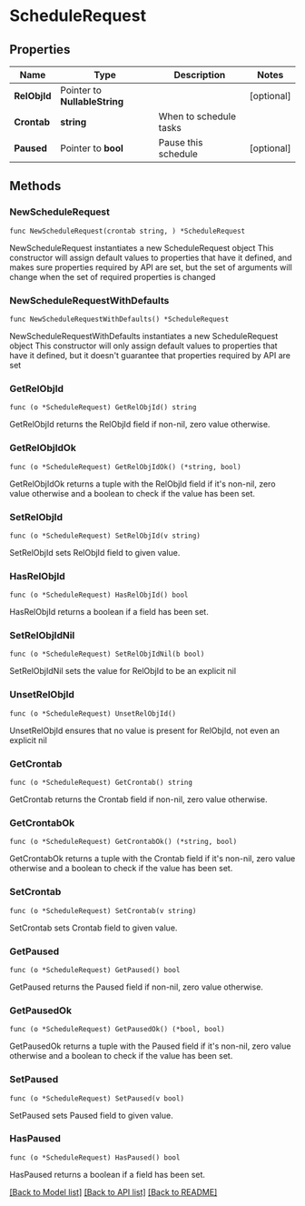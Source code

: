 # ScheduleRequest

## Properties

Name | Type | Description | Notes
------------ | ------------- | ------------- | -------------
**RelObjId** | Pointer to **NullableString** |  | [optional] 
**Crontab** | **string** | When to schedule tasks | 
**Paused** | Pointer to **bool** | Pause this schedule | [optional] 

## Methods

### NewScheduleRequest

`func NewScheduleRequest(crontab string, ) *ScheduleRequest`

NewScheduleRequest instantiates a new ScheduleRequest object
This constructor will assign default values to properties that have it defined,
and makes sure properties required by API are set, but the set of arguments
will change when the set of required properties is changed

### NewScheduleRequestWithDefaults

`func NewScheduleRequestWithDefaults() *ScheduleRequest`

NewScheduleRequestWithDefaults instantiates a new ScheduleRequest object
This constructor will only assign default values to properties that have it defined,
but it doesn't guarantee that properties required by API are set

### GetRelObjId

`func (o *ScheduleRequest) GetRelObjId() string`

GetRelObjId returns the RelObjId field if non-nil, zero value otherwise.

### GetRelObjIdOk

`func (o *ScheduleRequest) GetRelObjIdOk() (*string, bool)`

GetRelObjIdOk returns a tuple with the RelObjId field if it's non-nil, zero value otherwise
and a boolean to check if the value has been set.

### SetRelObjId

`func (o *ScheduleRequest) SetRelObjId(v string)`

SetRelObjId sets RelObjId field to given value.

### HasRelObjId

`func (o *ScheduleRequest) HasRelObjId() bool`

HasRelObjId returns a boolean if a field has been set.

### SetRelObjIdNil

`func (o *ScheduleRequest) SetRelObjIdNil(b bool)`

 SetRelObjIdNil sets the value for RelObjId to be an explicit nil

### UnsetRelObjId
`func (o *ScheduleRequest) UnsetRelObjId()`

UnsetRelObjId ensures that no value is present for RelObjId, not even an explicit nil
### GetCrontab

`func (o *ScheduleRequest) GetCrontab() string`

GetCrontab returns the Crontab field if non-nil, zero value otherwise.

### GetCrontabOk

`func (o *ScheduleRequest) GetCrontabOk() (*string, bool)`

GetCrontabOk returns a tuple with the Crontab field if it's non-nil, zero value otherwise
and a boolean to check if the value has been set.

### SetCrontab

`func (o *ScheduleRequest) SetCrontab(v string)`

SetCrontab sets Crontab field to given value.


### GetPaused

`func (o *ScheduleRequest) GetPaused() bool`

GetPaused returns the Paused field if non-nil, zero value otherwise.

### GetPausedOk

`func (o *ScheduleRequest) GetPausedOk() (*bool, bool)`

GetPausedOk returns a tuple with the Paused field if it's non-nil, zero value otherwise
and a boolean to check if the value has been set.

### SetPaused

`func (o *ScheduleRequest) SetPaused(v bool)`

SetPaused sets Paused field to given value.

### HasPaused

`func (o *ScheduleRequest) HasPaused() bool`

HasPaused returns a boolean if a field has been set.


[[Back to Model list]](../README.md#documentation-for-models) [[Back to API list]](../README.md#documentation-for-api-endpoints) [[Back to README]](../README.md)


